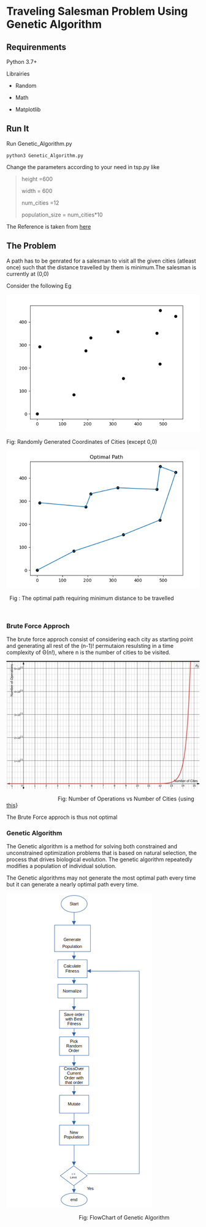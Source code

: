 # Traveling Salesman Problem Using Genetic Algorithm



## Requirenments

Python 3.7+

Librairies

- Random

- Math

- Matplotlib

## Run It



Run Genetic_Algorithm.py

```shell
python3 Genetic_Algorithm.py
```

Change the parameters  according to your need in tsp.py like

> height =600
> 
> width = 600
> 
> num_cities =12
> 
> population_size = num_cities*10





The Reference is taken from [here](https://www.youtube.com/watch?v=M3KTWnTrU_c)



## The Problem

A path has to be genrated for a salesman to visit all the given cities (atleast once) such that the distance travelled by them is minimum.The salesman is currently at (0,0)

Consider the following Eg 

![alt text](Cities_Coordinates.png)

Fig: Randomly Generated Coordinates of Cities (except 0,0)



![alt text](Path.png)

  Fig : The optimal path requiring minimum distance to be travelled



                                                        

### Brute Force Approch

The brute force approch consist of considering each city as starting point and generating all rest of the (n-1)! permutaion resulsting in a time complexity of Θ(n!), where n is the number of cities to be visited.

![alt text](OperationsvsNodes.png)

                                  Fig: Number of Operations vs Number of Cities {using [this](https://www.desmos.com/calculator)}



The Brute Force approch is thus not optimal



### Genetic Algorithm

The Genetic algorithm is a method for solving both constrained and unconstrained optimization  problems that is based on natural selection, the process that drives biological evolution. The genetic algorithm repeatedly modifies a population of individual solution.

The Genetic algorithms may not generate the most optimal path every time but it can generate a nearly optimal path every time.

<img title="" src="Flowchart.png" alt="Flowchart" data-align="center">

                                                Fig: FlowChart of Genetic Algorithm








































